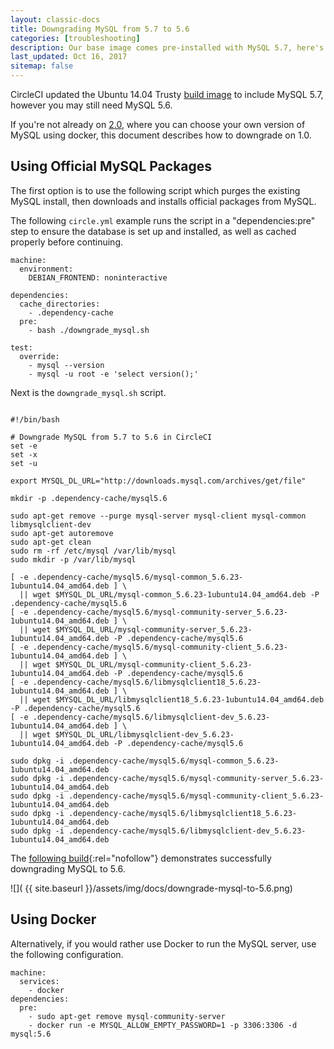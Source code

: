 ```yaml
---
layout: classic-docs
title: Downgrading MySQL from 5.7 to 5.6
categories: [troubleshooting]
description: Our base image comes pre-installed with MySQL 5.7, here's how to downgrade
last_updated: Oct 16, 2017
sitemap: false
---
```


CircleCI updated the Ubuntu 14.04 Trusty [build image](https://circleci.com/docs/1.0/build-image-trusty/) to include MySQL 5.7, however you may still need MySQL 5.6.

If you're not already on [2.0](https://circleci.com/docs/2.0/), where you can choose your own version of MySQL using docker, this document describes how to downgrade on 1.0.

## Using Official MySQL Packages

The first option is to use the following script which purges the existing MySQL install, then downloads and installs official packages from MySQL.

The following `circle.yml` example runs the script in a "dependencies:pre" step to ensure the database is set up and installed, as well as cached properly before continuing.

```
machine:
  environment:
    DEBIAN_FRONTEND: noninteractive

dependencies:
  cache_directories:
    - .dependency-cache
  pre:
    - bash ./downgrade_mysql.sh

test:
  override:
    - mysql --version
    - mysql -u root -e 'select version();'
```

Next is the `downgrade_mysql.sh` script.

```

#!/bin/bash

# Downgrade MySQL from 5.7 to 5.6 in CircleCI
set -e
set -x
set -u

export MYSQL_DL_URL="http://downloads.mysql.com/archives/get/file"

mkdir -p .dependency-cache/mysql5.6

sudo apt-get remove --purge mysql-server mysql-client mysql-common libmysqlclient-dev
sudo apt-get autoremove
sudo apt-get clean
sudo rm -rf /etc/mysql /var/lib/mysql
sudo mkdir -p /var/lib/mysql

[ -e .dependency-cache/mysql5.6/mysql-common_5.6.23-1ubuntu14.04_amd64.deb ] \
  || wget $MYSQL_DL_URL/mysql-common_5.6.23-1ubuntu14.04_amd64.deb -P .dependency-cache/mysql5.6
[ -e .dependency-cache/mysql5.6/mysql-community-server_5.6.23-1ubuntu14.04_amd64.deb ] \
  || wget $MYSQL_DL_URL/mysql-community-server_5.6.23-1ubuntu14.04_amd64.deb -P .dependency-cache/mysql5.6
[ -e .dependency-cache/mysql5.6/mysql-community-client_5.6.23-1ubuntu14.04_amd64.deb ] \
  || wget $MYSQL_DL_URL/mysql-community-client_5.6.23-1ubuntu14.04_amd64.deb -P .dependency-cache/mysql5.6
[ -e .dependency-cache/mysql5.6/libmysqlclient18_5.6.23-1ubuntu14.04_amd64.deb ] \
  || wget $MYSQL_DL_URL/libmysqlclient18_5.6.23-1ubuntu14.04_amd64.deb -P .dependency-cache/mysql5.6
[ -e .dependency-cache/mysql5.6/libmysqlclient-dev_5.6.23-1ubuntu14.04_amd64.deb ] \
  || wget $MYSQL_DL_URL/libmysqlclient-dev_5.6.23-1ubuntu14.04_amd64.deb -P .dependency-cache/mysql5.6

sudo dpkg -i .dependency-cache/mysql5.6/mysql-common_5.6.23-1ubuntu14.04_amd64.deb
sudo dpkg -i .dependency-cache/mysql5.6/mysql-community-server_5.6.23-1ubuntu14.04_amd64.deb
sudo dpkg -i .dependency-cache/mysql5.6/mysql-community-client_5.6.23-1ubuntu14.04_amd64.deb
sudo dpkg -i .dependency-cache/mysql5.6/libmysqlclient18_5.6.23-1ubuntu14.04_amd64.deb
sudo dpkg -i .dependency-cache/mysql5.6/libmysqlclient-dev_5.6.23-1ubuntu14.04_amd64.deb
```

The [following build](https://app.circleci.com/pipelines/github/zzak/mysql-down/jobs/8){:rel="nofollow"} demonstrates successfully downgrading MySQL to 5.6.

![](  {{ site.baseurl }}/assets/img/docs/downgrade-mysql-to-5.6.png)

## Using Docker

Alternatively, if you would rather use Docker to run the MySQL server, use the following configuration.

```
machine:
  services:
    - docker
dependencies:
  pre:
    - sudo apt-get remove mysql-community-server
    - docker run -e MYSQL_ALLOW_EMPTY_PASSWORD=1 -p 3306:3306 -d mysql:5.6
```


